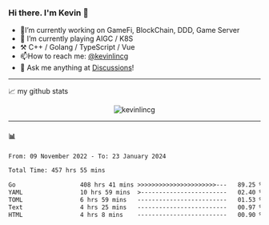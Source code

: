 ### Hi there. I'm Kevin 👋

- 🔭I’m currently working on GameFi, BlockChain, DDD, Game Server
- 🌱 I’m currently playing AIGC / K8S
-   :hammer_and_pick: C++ / Golang / TypeScript / Vue
- 📫How to reach me: [@kevinlincg](https://twitter.com/kevinlincg) 
-   :thought_balloon: Ask me anything at [Discussions](https://github.com/kevinlincg/kevinlincg/discussions/new)!

---

📈 my github stats

<p align="center"> <img src="https://github-readme-stats-ouuan.vercel.app/api?username=kevinlincg&theme=dark&show_icons=true&count_private=true" alt="kevinlincg" />

---

#### :bar_chart: 

<!--START_SECTION:waka-->

```txt
From: 09 November 2022 - To: 23 January 2024

Total Time: 457 hrs 55 mins

Go                  408 hrs 41 mins >>>>>>>>>>>>>>>>>>>>>>---   89.25 %
YAML                10 hrs 59 mins  >------------------------   02.40 %
TOML                6 hrs 59 mins   -------------------------   01.53 %
Text                4 hrs 25 mins   -------------------------   00.97 %
HTML                4 hrs 8 mins    -------------------------   00.90 %
```

<!--END_SECTION:waka-->
